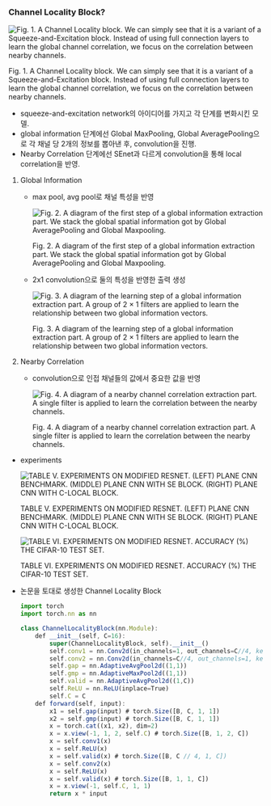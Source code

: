 ### Channel Locality Block?

![Fig. 1. A Channel Locality block. We can simply see that it is a variant of a
Squeeze-and-Excitation block. Instead of using full connection layers to learn
the global channel correlation, we focus on the correlation between nearby
channels.](https://s3-us-west-2.amazonaws.com/secure.notion-static.com/2a1f2a3e-bd9b-424d-bd7b-98000f9eb672/Untitled.png)

Fig. 1. A Channel Locality block. We can simply see that it is a variant of a
Squeeze-and-Excitation block. Instead of using full connection layers to learn
the global channel correlation, we focus on the correlation between nearby
channels.

- squeeze-and-excitation network의 아이디어를 가지고 각 단계를 변화시킨 모델.
- global information 단계에선 Global MaxPooling, Global AveragePooling으로 각 채널 당 2개의 정보를 뽑아낸 후, convolution을 진행.
- Nearby Correlation 단계에선 SEnet과 다르게 convolution을 통해 local correlation을 반영.

1. Global Information
    - max pool, avg pool로 채널 특성을 반영
        
        ![Fig. 2. A diagram of the first step of a global information extraction part. We
        stack the global spatial information got by Global AveragePooling and Global
        Maxpooling.](https://s3-us-west-2.amazonaws.com/secure.notion-static.com/8cc63bd1-688e-45a0-ac31-c7de49070789/Untitled.png)
        
        Fig. 2. A diagram of the first step of a global information extraction part. We
        stack the global spatial information got by Global AveragePooling and Global
        Maxpooling.
        
    - 2x1 convolution으로 둘의 특성을 반영한 출력 생성
        
        ![Fig. 3. A diagram of the learning step of a global information extraction part.
        A group of 2 × 1 filters are applied to learn the relationship between two
        global information vectors.](https://s3-us-west-2.amazonaws.com/secure.notion-static.com/e5db0d5d-e64c-4eaa-a86b-13962cb9589b/Untitled.png)
        
        Fig. 3. A diagram of the learning step of a global information extraction part.
        A group of 2 × 1 filters are applied to learn the relationship between two
        global information vectors.
        
2. Nearby Correlation
    - convolution으로 인접 채널들의 값에서 중요한 값을 반영
        
        ![Fig. 4. A diagram of a nearby channel correlation extraction part. A single
        filter is applied to learn the correlation between the nearby channels.](https://s3-us-west-2.amazonaws.com/secure.notion-static.com/8b94408b-bc83-4633-91a5-45a7190842a2/Untitled.png)
        
        Fig. 4. A diagram of a nearby channel correlation extraction part. A single
        filter is applied to learn the correlation between the nearby channels.
        
- experiments
    
    ![TABLE V. EXPERIMENTS ON MODIFIED RESNET. (LEFT) PLANE CNN BENCHMARK.
    (MIDDLE) PLANE CNN WITH SE BLOCK. (RIGHT) PLANE CNN WITH
    C-LOCAL BLOCK.](https://s3-us-west-2.amazonaws.com/secure.notion-static.com/911a9239-c70a-49a6-aea3-caf3a66358c5/Untitled.png)
    
    TABLE V. EXPERIMENTS ON MODIFIED RESNET. (LEFT) PLANE CNN BENCHMARK.
    (MIDDLE) PLANE CNN WITH SE BLOCK. (RIGHT) PLANE CNN WITH
    C-LOCAL BLOCK.
    
    ![TABLE VI. EXPERIMENTS ON MODIFIED RESNET. ACCURACY (%) THE CIFAR-10 TEST
    SET.](https://s3-us-west-2.amazonaws.com/secure.notion-static.com/e94e5ac1-1a00-463f-91f5-befe1d90830f/Untitled.png)
    
    TABLE VI. EXPERIMENTS ON MODIFIED RESNET. ACCURACY (%) THE CIFAR-10 TEST
    SET.
    
- 논문을 토대로 생성한 Channel Locality Block
    
    ```jsx
    import torch
    import torch.nn as nn
    
    class ChannelLocalityBlock(nn.Module):
        def __init__(self, C=16):
            super(ChannelLocalityBlock, self).__init__()
            self.conv1 = nn.Conv2d(in_channels=1, out_channels=C//4, kernel_size=(2,1), stride=(1,1))
            self.conv2 = nn.Conv2d(in_channels=C//4, out_channels=1, kernel_size=(1,C//8), stride=(1,1))
            self.gap = nn.AdaptiveAvgPool2d((1,1))
            self.gmp = nn.AdaptiveMaxPool2d((1,1))
            self.valid = nn.AdaptiveAvgPool2d((1,C))
            self.ReLU = nn.ReLU(inplace=True)
            self.C = C
        def forward(self, input):
            x1 = self.gap(input) # torch.Size([B, C, 1, 1])
            x2 = self.gmp(input) # torch.Size([B, C, 1, 1])
            x = torch.cat((x1, x2), dim=2)
            x = x.view(-1, 1, 2, self.C) # torch.Size([B, 1, 2, C])
            x = self.conv1(x)
            x = self.ReLU(x)
            x = self.valid(x) # torch.Size([B, C // 4, 1, C])
            x = self.conv2(x)
            x = self.ReLU(x)
            x = self.valid(x) # torch.Size([B, 1, 1, C])
            x = x.view(-1, self.C, 1, 1)
            return x * input
    ```
